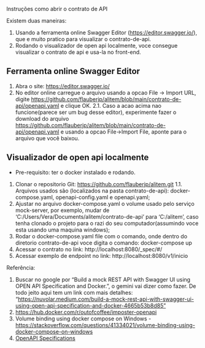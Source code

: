 Instruções como abrir o contrato de API

Existem duas maneiras:

1. Usando a ferramenta online Swagger Editor (https://editor.swagger.io/), que e muito pratico para visualizar o contrato-de-api.
2. Rodando o visualizador de open api localmente, voce consegue visualizar o contrato de api e usa-la no front-end.

Ferramenta online Swagger Editor
---
1. Abra o site: https://editor.swagger.io/
2. No editor online carregue o arquivo usando a opcao File -> Import URL, digite https://github.com/flauberjp/alitem/blob/main/contrato-de-api/openapi.yaml e clique OK. 
2.1. Caso a acao acima nao funcione(parece ser um bug desse editor), experimente fazer o download do arquivo https://github.com/flauberjp/alitem/blob/main/contrato-de-api/openapi.yaml e usando a opcao File->Import File, aponte para o arquivo que você baixou.


Visualizador de open api localmente
---
  * Pre-requisito: ter o docker instalado e rodando.


1. Clonar o repositorio Git: https://github.com/flauberjp/alitem.git 
1.1. Arquivos usados são (localizados na pasta contrato-de-api): docker-compose.yaml, openapi-config.yaml e openapi.yaml;
2. ⁠Ajustar no arquivo docker-compose.yaml o volume usado pelo serviço mock-server, por exemplo, mudar de ‘C:/Users/Vera/Documents/alitem/contrato-de-api’ para ‘C:/alitem’, caso tenha clonado o projeto para o razi do seu computador(assumindo voce esta usando uma maquina windows); 
3. ⁠Rodar o docker-compose.yaml file com o comando, onde dentro do diretorio contrato-de-api voce digita o comando: docker-compose up
4. ⁠⁠⁠Acessar o contrato no link: http://localhost:8080/_spec/#/
5. ⁠⁠⁠Acessar exemplo de endpoint no link: http://localhost:8080/v1/inicio


Referência: 
1. Buscar no google por “Build a mock REST API with Swagger UI using OPEN API Specification and Docker.”, o gemini vai dizer como fazer. De todo jeito aqui tem um link com mais detalhes: “https://nuvolar.medium.com/build-a-mock-rest-api-with-swagger-ui-using-open-api-specification-and-docker-4665b53b8d85”
2. https://hub.docker.com/r/outofcoffee/imposter-openapi
3. Volume binding using docker compose on Windows - https://stackoverflow.com/questions/41334021/volume-binding-using-docker-compose-on-windows
4. [OpenAPI Specifications](https://www.openapis.org/)